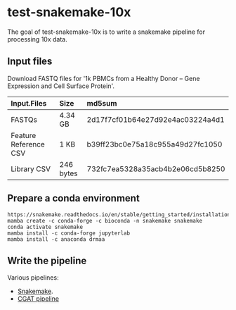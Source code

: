 
# test-snakemake-10x

<!-- badges: start -->
<!-- badges: end -->

The goal of test-snakemake-10x is to write a snakemake pipeline for processing 10x data.

## Input files

Download FASTQ files for '1k PBMCs from a Healthy Donor – Gene Expression and Cell Surface Protein'.

|Input.Files           |Size      |md5sum                           |
|:---------------------|:---------|:--------------------------------|
|FASTQs                |4.34 GB   |2d17f7cf01b64e27d92e4ac03224a4d1 |
|Feature Reference CSV |1 KB      |b39ff23bc0e75a18c955a49d27fc1050 |
|Library CSV           |246 bytes |732fc7ea5328a35acb4b2e06cd5b8250 |

## Prepare a conda environment

```
https://snakemake.readthedocs.io/en/stable/getting_started/installation.html
mamba create -c conda-forge -c bioconda -n snakemake snakemake
conda activate snakemake
mamba install -c conda-forge jupyterlab
mamba install -c anaconda drmaa
```

## Write the pipeline

Various pipelines:

- [Snakemake](Snakefile).
- [CGAT pipeline](pipelines/pipeline_cellranger.py)
